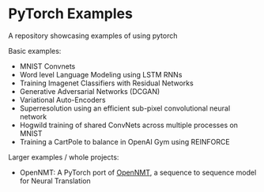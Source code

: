 # PyTorch Examples

A repository showcasing examples of using pytorch

Basic examples:
- MNIST Convnets
- Word level Language Modeling using LSTM RNNs
- Training Imagenet Classifiers with Residual Networks
- Generative Adversarial Networks (DCGAN)
- Variational Auto-Encoders
- Superresolution using an efficient sub-pixel convolutional neural network
- Hogwild training of shared ConvNets across multiple processes on MNIST
- Training a CartPole to balance in OpenAI Gym using REINFORCE

Larger examples / whole projects:
- OpenNMT: A PyTorch port of [OpenNMT](https://gitter.im/OpenNMT/openmt), a sequence to sequence model for Neural Translation
